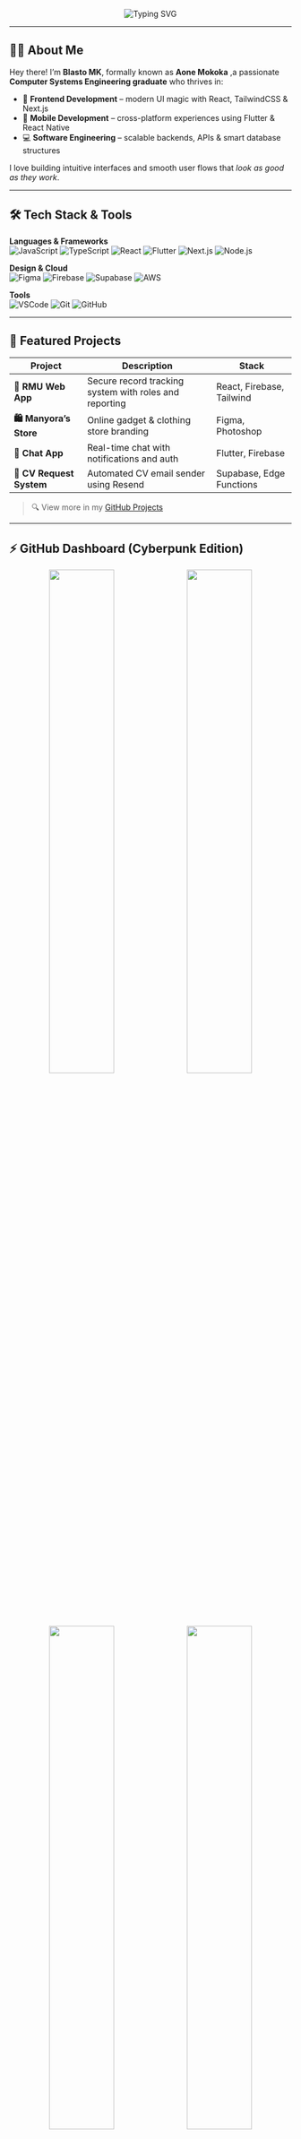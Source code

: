 <!-- Profile Banner -->
<p align="center">
  <img src="https://readme-typing-svg.herokuapp.com?font=Fira+Code&size=22&pause=1000&color=00F7FF&width=435&lines=Hi+%F0%9F%91%8B%2C+I'm+Blasto+MK!;A+Frontend+%2F+Mobile+Dev+Enthusiast;Crafting+Modern+Web+%26+App+Experiences" alt="Typing SVG" />
</p>

---

## 👨‍💻 About Me

Hey there! I’m **Blasto MK**, formally known as **Aone Mokoka** ,a passionate **Computer Systems Engineering graduate** who thrives in:

- 🧠 **Frontend Development** – modern UI magic with React, TailwindCSS & Next.js  
- 📱 **Mobile Development** – cross-platform experiences using Flutter & React Native  
- 💻 **Software Engineering** – scalable backends, APIs & smart database structures  

I love building intuitive interfaces and smooth user flows that *look as good as they work*.

---

## 🛠️ Tech Stack & Tools

**Languages & Frameworks**  
![JavaScript](https://img.shields.io/badge/JavaScript-F7DF1E?style=flat&logo=javascript&logoColor=black)
![TypeScript](https://img.shields.io/badge/TypeScript-3178C6?style=flat&logo=typescript&logoColor=white)
![React](https://img.shields.io/badge/React-20232A?style=flat&logo=react&logoColor=61DAFB)
![Flutter](https://img.shields.io/badge/Flutter-02569B?style=flat&logo=flutter&logoColor=white)
![Next.js](https://img.shields.io/badge/Next.js-000?style=flat&logo=nextdotjs)
![Node.js](https://img.shields.io/badge/Node.js-339933?style=flat&logo=node.js&logoColor=white)

**Design & Cloud**  
![Figma](https://img.shields.io/badge/Figma-F24E1E?style=flat&logo=figma&logoColor=white)
![Firebase](https://img.shields.io/badge/Firebase-FFCA28?style=flat&logo=firebase&logoColor=black)
![Supabase](https://img.shields.io/badge/Supabase-3ECF8E?style=flat&logo=supabase&logoColor=white)
![AWS](https://img.shields.io/badge/AWS-232F3E?style=flat&logo=amazonaws)

**Tools**  
![VSCode](https://img.shields.io/badge/VS%20Code-007ACC?style=flat&logo=visual-studio-code)
![Git](https://img.shields.io/badge/Git-F05032?style=flat&logo=git&logoColor=white)
![GitHub](https://img.shields.io/badge/GitHub-181717?style=flat&logo=github)

---

## 🚀 Featured Projects

| Project | Description | Stack |
|--------|-------------|-------|
| **📁 RMU Web App** | Secure record tracking system with roles and reporting | React, Firebase, Tailwind |
| **🛍️ Manyora’s Store** | Online gadget & clothing store branding | Figma, Photoshop |
| **📱 Chat App** | Real-time chat with notifications and auth | Flutter, Firebase |
| **📑 CV Request System** | Automated CV email sender using Resend | Supabase, Edge Functions |

> 🔍 View more in my [GitHub Projects](https://github.com/blasto-mk?tab=repositories)

---

## ⚡ GitHub Dashboard (Cyberpunk Edition)

<p align="center">
  <img src="https://github-readme-stats.vercel.app/api?username=blasto-mk&show_icons=true&theme=radical&hide_border=false&border_radius=12" width="48%" />
  <img src="https://github-readme-streak-stats.herokuapp.com?user=blasto-mk&theme=tokyonight&hide_border=false&border_radius=12" width="48%" />
</p>

<p align="center">
  <img src="https://github-readme-stats.vercel.app/api/top-langs/?username=blasto-mk&layout=compact&theme=radical&hide_border=false&border_radius=12" width="48%" />
  <img src="https://github-profile-summary-cards.vercel.app/api/cards/profile-details?username=blasto-mk&theme=tokyonight" width="48%" />
</p>

---

## 📫 Let's Connect

- 🌐 [Portfolio Website](https://blasto-portfolio.lovable.app)
- 📩 [aonemokoka@gmail.com](mailto:aonemokoka@gmail.com)
- 💬 Available for freelance work, collaboration, or code talk

---

> 🧠 *“Design like an artist, code like an engineer.”*  

